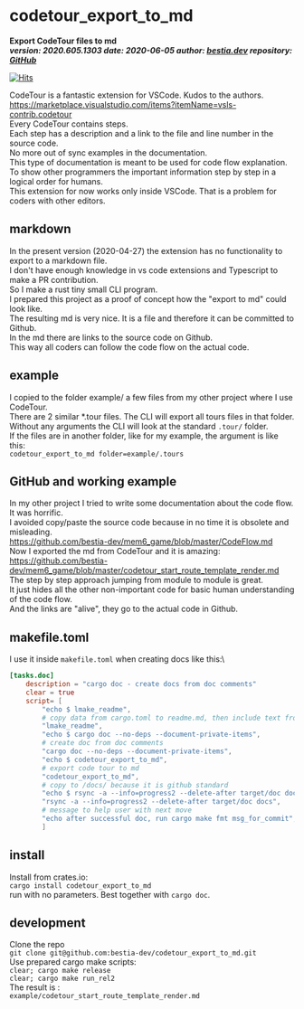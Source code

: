 # codetour_export_to_md

[comment]: # (lmake_readme cargo.toml data start)

**Export CodeTour files to md**  
***version: 2020.605.1303 date: 2020-06-05 author: [bestia.dev](https://bestia.dev) repository: [GitHub](https://github.com/bestia-dev/codetour_export_to_md)***  
 
[comment]: # (lmake_readme cargo.toml data end)

[![Hits](https://hits.seeyoufarm.com/api/count/incr/badge.svg?url=https%3A%2F%2Fgithub.com%2Fbestia-dev%2Fcodetour_export_to_md&count_bg=%2379C83D&title_bg=%23555555&icon=&icon_color=%23E7E7E7&title=hits&edge_flat=false)](https://hits.seeyoufarm.com)

CodeTour is a fantastic extension for VSCode. Kudos to the authors.  
<https://marketplace.visualstudio.com/items?itemName=vsls-contrib.codetour>  
Every CodeTour contains steps.  
Each step has a description and a link to the file and line number in the source code.  
No more out of sync examples in the documentation.  
This type of documentation is meant to be used for code flow explanation.  
To show other programmers the important information step by step in a logical order for humans.  
This extension for now works only inside VSCode. That is a problem for coders with other editors.  

## markdown

In the present version (2020-04-27) the extension has no functionality to export to a markdown file.  
I don't have enough knowledge in vs code extensions and Typescript to make a PR contribution.  
So I make a rust tiny small CLI program.  
I prepared this project as a proof of concept how the "export to md" could look like.  
The resulting md is very nice. It is a file and therefore it can be committed to Github.  
In the md there are links to the source code on Github.  
This way all coders can follow the code flow on the actual code.  

## example

I copied to the folder example/ a few files from my other project where I use CodeTour.  
There are 2 similar *.tour files. The CLI will export all tours files in that folder.  
Without any arguments the CLI will look at the standard `.tour/` folder.  
If the files are in another folder, like for my example, the argument is like this:  
`codetour_export_to_md folder=example/.tours`  

## GitHub and working example

In my other project I tried to write some documentation about the code flow.  
It was horrific.  
I avoided copy/paste the source code because in no time it is obsolete and misleading.  
<https://github.com/bestia-dev/mem6_game/blob/master/CodeFlow.md>  
Now I exported the md from CodeTour and it is amazing:  
<https://github.com/bestia-dev/mem6_game/blob/master/codetour_start_route_template_render.md>  
The step by step approach jumping from module to module is great.  
It just hides all the other non-important code for basic human understanding of the code flow.  
And the links are "alive", they go to the actual code in Github.  

## makefile.toml

I use it inside `makefile.toml` when creating docs like this:\

```toml
[tasks.doc]
    description = "cargo doc - create docs from doc comments"
    clear = true
    script= [
        "echo $ lmake_readme",
        # copy data from cargo.toml to readme.md, then include text from readme.md into *.rs doc comments
        "lmake_readme",
        "echo $ cargo doc --no-deps --document-private-items",
        # create doc from doc comments
        "cargo doc --no-deps --document-private-items",
        "echo $ codetour_export_to_md",
        # export code tour to md
        "codetour_export_to_md",
        # copy to /docs/ because it is github standard
        "echo $ rsync -a --info=progress2 --delete-after target/doc docs",
        "rsync -a --info=progress2 --delete-after target/doc docs",
        # message to help user with next move
        "echo after successful doc, run cargo make fmt msg_for_commit",
        ]
```

[comment]: # (lmake_readme exclude start A)  

## install

Install from crates.io:  
`cargo install codetour_export_to_md`  
run with no parameters. Best together with `cargo doc`.  

## development

Clone the repo  
`git clone git@github.com:bestia-dev/codetour_export_to_md.git`  
Use prepared cargo make scripts:  
`clear; cargo make release`  
`clear; cargo make run_rel2`  
The result is :  
`example/codetour_start_route_template_render.md`  

[comment]: # (lmake_readme exclude end A)  
